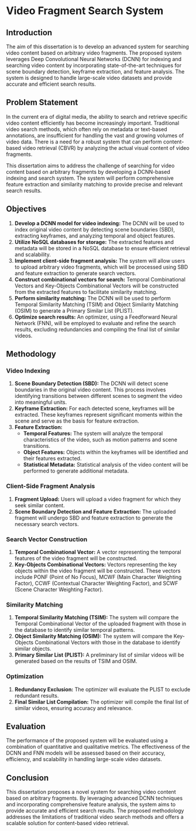 # Video Fragment Search System

## Introduction

The aim of this dissertation is to develop an advanced system for searching video content based on arbitrary video fragments. The proposed system leverages Deep Convolutional Neural Networks (DCNN) for indexing and searching video content by incorporating state-of-the-art techniques for scene boundary detection, keyframe extraction, and feature analysis. The system is designed to handle large-scale video datasets and provide accurate and efficient search results.

## Problem Statement

In the current era of digital media, the ability to search and retrieve specific video content efficiently has become increasingly important. Traditional video search methods, which often rely on metadata or text-based annotations, are insufficient for handling the vast and growing volumes of video data. There is a need for a robust system that can perform content-based video retrieval (CBVR) by analyzing the actual visual content of video fragments.

This dissertation aims to address the challenge of searching for video content based on arbitrary fragments by developing a DCNN-based indexing and search system. The system will perform comprehensive feature extraction and similarity matching to provide precise and relevant search results.

## Objectives

1. **Develop a DCNN model for video indexing:** The DCNN will be used to index original video content by detecting scene boundaries (SBD), extracting keyframes, and analyzing temporal and object features.
2. **Utilize NoSQL databases for storage:** The extracted features and metadata will be stored in a NoSQL database to ensure efficient retrieval and scalability.
3. **Implement client-side fragment analysis:** The system will allow users to upload arbitrary video fragments, which will be processed using SBD and feature extraction to generate search vectors.
4. **Construct combinational vectors for search:** Temporal Combinational Vectors and Key-Objects Combinational Vectors will be constructed from the extracted features to facilitate similarity matching.
5. **Perform similarity matching:** The DCNN will be used to perform Temporal Similarity Matching (TSIM) and Object Similarity Matching (OSIM) to generate a Primary Similar List (PLIST).
6. **Optimize search results:** An optimizer, using a Feedforward Neural Network (FNN), will be employed to evaluate and refine the search results, excluding redundancies and compiling the final list of similar videos.

## Methodology

### Video Indexing

1. **Scene Boundary Detection (SBD):** The DCNN will detect scene boundaries in the original video content. This process involves identifying transitions between different scenes to segment the video into meaningful units.
2. **Keyframe Extraction:** For each detected scene, keyframes will be extracted. These keyframes represent significant moments within the scene and serve as the basis for feature extraction.
3. **Feature Extraction:**
   - **Temporal Features:** The system will analyze the temporal characteristics of the video, such as motion patterns and scene transitions.
   - **Object Features:** Objects within the keyframes will be identified and their features extracted.
   - **Statistical Metadata:** Statistical analysis of the video content will be performed to generate additional metadata.

### Client-Side Fragment Analysis

1. **Fragment Upload:** Users will upload a video fragment for which they seek similar content.
2. **Scene Boundary Detection and Feature Extraction:** The uploaded fragment will undergo SBD and feature extraction to generate the necessary search vectors.

### Search Vector Construction

1. **Temporal Combinational Vector:** A vector representing the temporal features of the video fragment will be constructed.
2. **Key-Objects Combinational Vectors:** Vectors representing the key objects within the video fragment will be constructed. These vectors include PONF (Point of No Focus), MCWF (Main Character Weighting Factor), CCWF (Contextual Character Weighting Factor), and SCWF (Scene Character Weighting Factor).

### Similarity Matching

1. **Temporal Similarity Matching (TSIM):** The system will compare the Temporal Combinational Vector of the uploaded fragment with those in the database to identify similar temporal patterns.
2. **Object Similarity Matching (OSIM):** The system will compare the Key-Objects Combinational Vectors with those in the database to identify similar objects.
3. **Primary Similar List (PLIST):** A preliminary list of similar videos will be generated based on the results of TSIM and OSIM.

### Optimization

1. **Redundancy Exclusion:** The optimizer will evaluate the PLIST to exclude redundant results.
2. **Final Similar List Compilation:** The optimizer will compile the final list of similar videos, ensuring accuracy and relevance.

## Evaluation

The performance of the proposed system will be evaluated using a combination of quantitative and qualitative metrics. The effectiveness of the DCNN and FNN models will be assessed based on their accuracy, efficiency, and scalability in handling large-scale video datasets.

## Conclusion

This dissertation proposes a novel system for searching video content based on arbitrary fragments. By leveraging advanced DCNN techniques and incorporating comprehensive feature analysis, the system aims to provide accurate and efficient search results. The proposed methodology addresses the limitations of traditional video search methods and offers a scalable solution for content-based video retrieval.

